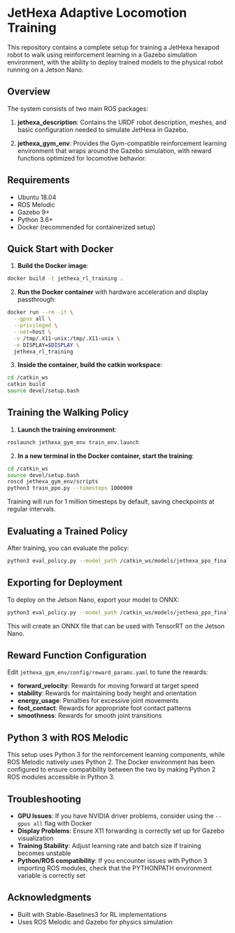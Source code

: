 # JetHexa Adaptive Locomotion Training

This repository contains a complete setup for training a JetHexa hexapod robot to walk using reinforcement learning in a Gazebo simulation environment, with the ability to deploy trained models to the physical robot running on a Jetson Nano.

## Overview

The system consists of two main ROS packages:

1. **jethexa_description**: Contains the URDF robot description, meshes, and basic configuration needed to simulate JetHexa in Gazebo.

2. **jethexa_gym_env**: Provides the Gym-compatible reinforcement learning environment that wraps around the Gazebo simulation, with reward functions optimized for locomotive behavior.

## Requirements

- Ubuntu 18.04
- ROS Melodic
- Gazebo 9+
- Python 3.6+
- Docker (recommended for containerized setup)

## Quick Start with Docker

1. **Build the Docker image**:

```bash
docker build -t jethexa_rl_training .
```

2. **Run the Docker container** with hardware acceleration and display passthrough:

```bash
docker run --rm -it \
  --gpus all \
  --privileged \
  --net=host \
  -v /tmp/.X11-unix:/tmp/.X11-unix \
  -e DISPLAY=$DISPLAY \
  jethexa_rl_training
```

3. **Inside the container, build the catkin workspace**:

```bash
cd /catkin_ws
catkin build
source devel/setup.bash
```

## Training the Walking Policy

1. **Launch the training environment**:

```bash
roslaunch jethexa_gym_env train_env.launch
```

2. **In a new terminal in the Docker container, start the training**:

```bash
cd /catkin_ws
source devel/setup.bash
roscd jethexa_gym_env/scripts
python3 train_ppo.py --timesteps 1000000
```

Training will run for 1 million timesteps by default, saving checkpoints at regular intervals.

## Evaluating a Trained Policy

After training, you can evaluate the policy:

```bash
python3 eval_policy.py --model_path /catkin_ws/models/jethexa_ppo_final_model --episodes 5
```

## Exporting for Deployment

To deploy on the Jetson Nano, export your model to ONNX:

```bash
python3 eval_policy.py --model_path /catkin_ws/models/jethexa_ppo_final_model --export_onnx
```

This will create an ONNX file that can be used with TensorRT on the Jetson Nano.

## Reward Function Configuration

Edit `jethexa_gym_env/config/reward_params.yaml` to tune the rewards:

- **forward_velocity**: Rewards for moving forward at target speed
- **stability**: Rewards for maintaining body height and orientation
- **energy_usage**: Penalties for excessive joint movements
- **foot_contact**: Rewards for appropriate foot contact patterns
- **smoothness**: Rewards for smooth joint transitions

## Python 3 with ROS Melodic

This setup uses Python 3 for the reinforcement learning components, while ROS Melodic natively uses Python 2. The Docker environment has been configured to ensure compatibility between the two by making Python 2 ROS modules accessible in Python 3.

## Troubleshooting

- **GPU Issues**: If you have NVIDIA driver problems, consider using the `--gpus all` flag with Docker
- **Display Problems**: Ensure X11 forwarding is correctly set up for Gazebo visualization
- **Training Stability**: Adjust learning rate and batch size if training becomes unstable
- **Python/ROS compatibility**: If you encounter issues with Python 3 importing ROS modules, check that the PYTHONPATH environment variable is correctly set

## Acknowledgments

- Built with Stable-Baselines3 for RL implementations
- Uses ROS Melodic and Gazebo for physics simulation 